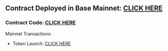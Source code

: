 ## Contract Deployed in Base Mainnet: [CLICK HERE](https://basescan.org/address/0x4aefdb502562a55aae91dfdaf5a11f1724d945d1)

### Contract Code: [CLICK HERE](https://basescan.org/address/0x4aefdb502562a55AAe91dfDAF5a11f1724d945d1#code)

Mainnet Transactions:
- Token Launch: [CLICK HERE](https://basescan.org/tx/0x74f1f182fc4b98f12feb20533e4df131641601f4f2ca038429db5c16463a122a)
 
